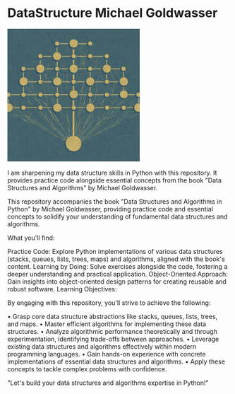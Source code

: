 # DataStructure Michael Goldwasser

![cover image for repository](DataStructure_RepoCoverImg.jpg) 

I am sharpening my data structure skills in Python with this repository. It provides practice code alongside essential concepts from the book "Data Structures and Algorithms" by Michael Goldwasser.


This repository accompanies the book "Data Structures and Algorithms in Python" by Michael Goldwasser, providing practice code and essential concepts to solidify your understanding of fundamental data structures and algorithms.

What you'll find:

Practice Code: Explore Python implementations of various data structures (stacks, queues, lists, trees, maps) and algorithms, aligned with the book's content.
Learning by Doing: Solve exercises alongside the code, fostering a deeper understanding and practical application.
Object-Oriented Approach: Gain insights into object-oriented design patterns for creating reusable and robust software.
Learning Objectives:

By engaging with this repository, you'll strive to achieve the following:

• Grasp core data structure abstractions like stacks, queues, lists, trees, and maps.
• Master efficient algorithms for implementing these data structures.
• Analyze algorithmic performance theoretically and through experimentation, identifying trade-offs between approaches.
• Leverage existing data structures and algorithms effectively within modern programming languages.
• Gain hands-on experience with concrete implementations of essential data structures and algorithms.
• Apply these concepts to tackle complex problems with confidence.

"Let's build your data structures and algorithms expertise in Python!"
